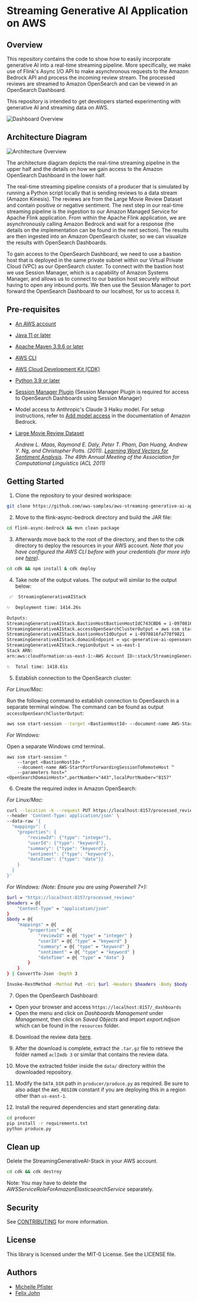 # Streaming Generative AI Application on AWS

## Overview 

This repository contains the code to show how to easily incorporate generative AI into a real-time streaming pipeline. More specifically, we make use of Flink's Async I/O API to make asynchronous requests to the Amazon Bedrock API and process the incoming review stream. The processed reviews are streamed to Amazon OpenSearch and can be viewed in an OpenSearch Dashboard.

This repository is intended to get developers started experimenting with generative AI and streaming data on AWS.

<img src="resources/dashboard_overview.png" alt="Dashboard Overview">

## Architecture Diagram 

<img src="resources/architecture_diagram.png" alt="Architecture Overview">

The architecture diagram depicts the real-time streaming pipeline in the upper half and the details on how we gain access to the Amazon OpenSearch Dashboard in the lower half. 

The real-time streaming pipeline consists of a producer that is simulated by running a Python script locally that is sending reviews to a data stream (Amazon Kinesis). The reviews are from the Large Movie Review Dataset and contain positive or negative sentiment. The next step in our real-time streaming pipeline is the ingestion to our Amazon Managed Service for Apache Flink application. From within the Apache Flink application, we are asynchronously calling Amazon Bedrock and wait for a response (the details on the implementation can be found in the next section). The results are then ingested into an Amazon OpenSearch cluster, so we can visualize the results with OpenSearch Dashboards. 

To gain access to the OpenSearch Dashboard, we need to use a bastion host that is deployed in the same private subnet within our Virtual Private Cloud (VPC) as our OpenSearch cluster. To connect with the bastion host we use Session Manager, which is a capability of Amazon Systems Manager, and allows us to connect to our bastion host securely without having to open any inbound ports. We then use the Session Manager to port forward the OpenSearch Dashboard to our localhost, for us to access it. 

## Pre-requisites
* [An AWS account](https://console.aws.amazon.com/console/home?nc2=h_ct&src=header-signin)
* [Java 11 or later](https://docs.aws.amazon.com/corretto/latest/corretto-11-ug/downloads-list.html)
* [Apache Maven 3.9.6 or later](https://maven.apache.org/)
* [AWS CLI](https://docs.aws.amazon.com/cli/latest/userguide/getting-started-install.html) 
* [AWS Cloud Development Kit (CDK)](https://aws.amazon.com/cdk/)
* [Python 3.9 or later](https://www.python.org/downloads/)
* [Session Manager Plugin](https://docs.aws.amazon.com/systems-manager/latest/userguide/session-manager-working-with-install-plugin.html) (Session Manager Plugin is required for access to OpenSearch Dashboards using Session Manager)
* Model access to Anthropic's Claude 3 Haiku model. For setup instructions, refer to [Add model access](https://docs.aws.amazon.com/bedrock/latest/userguide/model-access.html) in the documentation of Amazon Bedrock.
* [Large Movie Review Dataset](https://ai.stanford.edu/~amaas/data/sentiment/)

    *Andrew L. Maas, Raymond E. Daly, Peter T. Pham, Dan Huang, Andrew Y. Ng, and Christopher Potts. (2011). [Learning Word Vectors for Sentiment Analysis](https://ai.stanford.edu/~amaas/papers/wvSent_acl2011.pdf). The 49th Annual Meeting of the Association for Computational Linguistics (ACL 2011)*

## Getting Started

1. Clone the repository to your desired workspace:

```bash
git clone https://github.com/aws-samples/aws-streaming-generative-ai-application.git
```

2. Move to the flink-async-bedrock directory and build the JAR file:

```bash
cd flink-async-bedrock && mvn clean package
```

3. Afterwards move back to the root of the directory, and then to the cdk directory to deploy the resources in your AWS account. *Note that you have configured the AWS CLI before with your credentials (for more info see [here](https://docs.aws.amazon.com/cli/latest/userguide/cli-chap-configure.html)).*

```bash
cd cdk && npm install & cdk deploy
```

4. Take note of the output values. The output will similar to the output below:

```bash
 ✅  StreamingGenerativeAIStack

✨  Deployment time: 1414.26s

Outputs:
StreamingGenerativeAIStack.BastionHostBastionHostIdC743CBD6 = i-0970816fa778f9821
StreamingGenerativeAIStack.accessOpenSearchClusterOutput = aws ssm start-session --target i-0970816fa778f9821 --document-name AWS-StartPortForwardingSessionToRemoteHost --parameters '{"portNumber":["443"],"localPortNumber":["8157"], "host":["vpc-generative-ai-opensearch-qfssmne2lwpzpzheoue7rkylmi.us-east-1.es.amazonaws.com"]}'
StreamingGenerativeAIStack.bastionHostIdOutput = i-0970816fa778f9821
StreamingGenerativeAIStack.domainEndpoint = vpc-generative-ai-opensearch-qfssmne2lwpzpzheoue7rkylmi.us-east-1.es.amazonaws.com
StreamingGenerativeAIStack.regionOutput = us-east-1
Stack ARN:
arn:aws:cloudformation:us-east-1:<AWS Account ID>:stack/StreamingGenerativeAIStack/3dec75f0-cc9e-11ee-9b16-12348a4fbf87

✨  Total time: 1418.61s
```

5. Establish connection to the OpenSearch cluster:

_For Linux/Mac:_

Run the following command to establish connection to OpenSearch in a separate terminal window. The command can be found as output `accessOpenSearchClusterOutput`:

```bash
aws ssm start-session --target <BastionHostId> --document-name AWS-StartPortForwardingSessionToRemoteHost --parameters '{"portNumber":["443"],"localPortNumber":["8157"], "host":["<OpenSearchDomainHost>"]}'
```

_For Windows:_

Open a separate Windows cmd terminal. 

```Windows cmd
aws ssm start-session ^
    --target <BastionHostId> ^
    --document-name AWS-StartPortForwardingSessionToRemoteHost ^
    --parameters host="<OpenSearchDomainHost>",portNumber="443",localPortNumber="8157"
```

6. Create the required index in Amazon OpenSearch:

_For Linux/Mac:_

```bash
curl --location -k --request PUT https://localhost:8157/processed_reviews \
--header 'Content-Type: application/json' \
--data-raw '{
  "mappings": {
    "properties": {
        "reviewId": {"type": "integer"},
        "userId": {"type": "keyword"},
        "summary": {"type": "keyword"},
        "sentiment": {"type": "keyword"},
        "dateTime": {"type": "date"}}
    }
  }
}'
```

_For Windows: (Note: Ensure you are using Powershell 7+):_
```bash
$url = "https://localhost:8157/processed_reviews"
$headers = @{
    "Content-Type" = "application/json"
}
$body = @{
    "mappings" = @{
        "properties" = @{
            "reviewId" = @{ "type" = "integer" }
            "userId" = @{ "type" = "keyword" }
            "summary" = @{ "type" = "keyword" }
            "sentiment" = @{ "type" = "keyword" }
            "dateTime" = @{ "type" = "date" }
        }
    }
} | ConvertTo-Json -Depth 3

Invoke-RestMethod -Method Put -Uri $url -Headers $headers -Body $body -SkipCertificateCheck
```

7. Open the OpenSearch Dashboard: 

- Open your browser and access `https://localhost:8157/_dashboards`
- Open the menu and click on *Dashboards Management* under *Management*, then click on *Saved Objects* and import *export.ndjson* which can be found in the `resources` folder.

8. Download the review data [here]([https://jmcauley.ucsd.edu/data/amazon_v2/categoryFilesSmall/Movies_and_TV_5.json.gz](https://ai.stanford.edu/~amaas/data/sentiment/)).
9. After the download is complete, extract the `.tar.gz` file to retrieve the folder named `aclImdb 3` or similar that contains the review data.
10. Move the extracted folder inside the `data/` directory within the downloaded repository.

11. Modify the `DATA_DIR` path in `producer/produce.py` as required. Be sure to also adapt the `AWS_REGION` constant if you are deploying this in a region other than `us-east-1`.

12. Install the required dependencies and start generating data:

```bash
cd producer 
pip install -r requirements.txt
python produce.py
``` 

## Clean up 

Delete the StreamingGenerativeAI-Stack in your AWS account.

```bash
cd cdk && cdk destroy
```

Note: You may have to delete the *AWSServiceRoleForAmazonElasticsearchService* separately. 

## Security

See [CONTRIBUTING](CONTRIBUTING.md#security-issue-notifications) for more information.

## License

This library is licensed under the MIT-0 License. See the LICENSE file. 

## Authors

- [Michelle Pfister](https://github.com/meilipfi)
- [Felix John](https://github.com/Madabaru)

